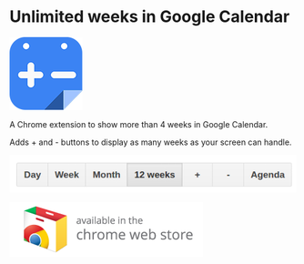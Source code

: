 # Unlimited weeks in Google Calendar
[![Unlimited weeks in Google Calendar icon](icons/icon-128x128.png)](https://chrome.google.com/webstore/detail/gcal-unlimited-weeks/kppipnjcfidhlpgckimgaifilmkolokj)

A Chrome extension to show more than 4 weeks in Google Calendar.

Adds + and - buttons to display as many weeks as your screen can handle.

![plus and minus buttons](assets/buttons.png)

[![Chrome Web Store Badge](assets/ChromeWebStore_Badge_v2_340x96.png)](https://chrome.google.com/webstore/detail/gcal-unlimited-weeks/kppipnjcfidhlpgckimgaifilmkolokj)
